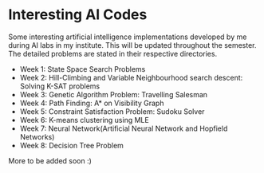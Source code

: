 # Interesting AI Codes
Some interesting artificial intelligence implementations developed by me during AI labs in my institute. This will be updated throughout the semester. The detailed problems are stated in their respective directories.
* Week 1: State Space Search Problems
* Week 2: Hill-Climbing and Variable Neighbourhood search descent: Solving K-SAT problems
* Week 3: Genetic Algorithm Problem: Travelling Salesman
* Week 4: Path Finding: A* on Visibility Graph
* Week 5: Constraint Satisfaction Problem: Sudoku Solver
* Week 6: K-means clustering using MLE
* Week 7: Neural Network(Artificial Neural Network and Hopfield Networks)
* Week 8: Decision Tree Problem <br/>

More to be added soon :)
